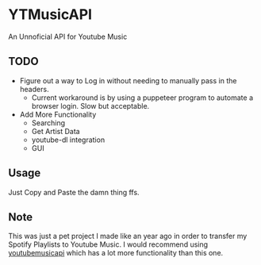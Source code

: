 # YTMusicAPI

An Unnoficial API for Youtube Music

## TODO

- Figure out a way to Log in without needing to manually pass in the headers.
  - Current workaround is by using a puppeteer program to automate a browser login. Slow but acceptable.
- Add More Functionality
  - Searching
  - Get Artist Data
  - youtube-dl integration
  - GUI


## Usage

Just Copy and Paste the damn thing ffs. 


## Note

This was just a pet project I made like an year ago in order to transfer my Spotify Playlists to Youtube Music. I would recommend using [youtubemusicapi](https://ytmusicapi.readthedocs.io/en/latest/) which has a lot more functionality than this one. 
